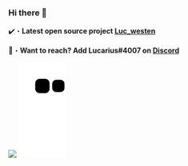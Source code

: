 ### Hi there 👋

<!--
**LucariusDev/LucariusDev** is a ✨ _special_ ✨ repository because its `README.md` (this file) appears on your GitHub profile.

Here are some ideas to get you started:

- 🔭 I’m currently working on ...
- 🌱 I’m currently learning ...
- 👯 I’m looking to collaborate on ...
- 🤔 I’m looking for help with ...
- 💬 Ask me about ...
- 📫 How to reach me: ...
- 😄 Pronouns: ...
- ⚡ Fun fact: ...
-->

✔️・**Latest open source project [Luc_westen](https://github.com/LucariusDev/Luc_westen)**

📩・**Want to reach? Add Lucarius#4007 on [Discord](https://discord.gg/nova-roleplay)**

<a href="https://discord.gg/nova-roleplay" target="_blank"> <img src="https://discord.c99.nl/widget/theme-5/961732889651839006.png"/></a>
<a href="https://discord.gg/nova-roleplay" target="_blank"><img src="https://github.com/rafaballerini/rafaballerini/blob/output/github-contribution-grid-snake.svg" alt="sneke"></a>
